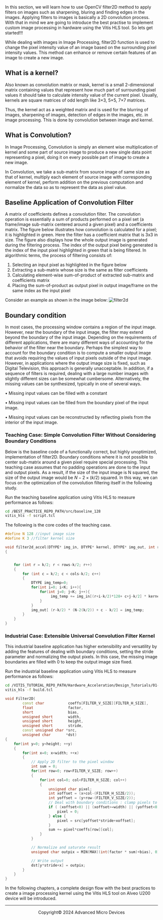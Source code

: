 In this section, we will learn how to use OpenCV filter2D method to apply filters on images such as sharpening, bluring and finding edges in the images. Applying filters to images is basically a 2D convolution process. With that in mind we are going to introduce the best practise to implement custom image processing in hardware using the Vitis HLS tool. So lets get started!!!

While dealing with images in Image Processing, filter2D function is used to change the pixel intensity value of an image based on the surrounding pixel intensity values. This method can enhance or remove certain features of an image to create a new image.

## What is a kernel?

Also known as convolution matrix or mask, kernel is a small 2-dimensional matrix containing values that represent how much part of surrounding pixel values it should take to calculate intensity value of the current pixel. Usually, kernels are square matrices of odd length like 3×3, 5×5, 7×7 matrices.

Thus, the kernel act as a weighted matrix and is used for the blurring of images, sharpening of images, detection of edges in the images, etc. in image processing. This is done by convolution between image and kernel.

## What is Convolution?

In Image Processing, Convolution is simply an element wise multiplication of kernel and some part of source image to produce a new single data point representing a pixel, doing it on every possible part of image to create a new image.

In Convolution, we take a sub-matrix from source image of same size as that of kernel, multiply each element of source image with corresponding element of kernel, perform addition on the previous computation and normalize the data so as to represent the data as pixel value.

## Baseline Application of Convolution Filter

A matrix of coefficients defines a convolution filter. The convolution operation is essentially a sum of products performed on a pixel set (a frame/image sub-matrix centered around a given pixel) and a coefficients matrix. The figure below illustrates how convolution is calculated for a pixel; it is highlighted in green. Here the filter has a coefficient matrix that is 3x3 in size. The figure also displays how the whole output image is generated during the filtering process. The index of the output pixel being generated is the index of the input pixel highlighted in green that is being filtered. In algorithmic terms, the process of filtering consists of:

1. Selecting an input pixel as highlighted in the figure below
2. Extracting a sub-matrix whose size is the same as filter coefficients
3. Calculating element-wise sum-of-product of extracted sub-matrix and coefficients matrix
4. Placing the sum-of-product as output pixel in output image/frame on the same index as the input pixel

Consider an example as shown in the image below:
![filter2d](./image/filter2d.avif)

## Boundary condition

In most cases, the processing window contains a region of the input image. However, near the boundary of the input image, the filter may extend beyond the boundary of the input image. Depending on the requirements of different applications, there are many different ways of accounting for the behavior of the filter near the boundary. Perhaps the simplest way to account for the boundary condition is to compute a smaller output image that avoids requiring the values of input pixels outside of the input image. However, in applications where the output image size is fixed, such as Digital Television, this approach is generally unacceptable. In addition, if a sequence of filters is required, dealing with a large number images with slightly different sizes can be somewhat cumbersome. Alternatively, the missing values can be synthesized, typically in one of several ways.

• Missing input values can be filled with a constant

• Missing input values can be filled from the boundary pixel of the input image.

• Missing input values can be reconstructed by reflecting pixels from the interior of the input image.

### Teaching Case: Simple Convolution Filter Without Considering Boundary Conditions

Below is the baseline code of a functionally correct, but highly unoptimized, implementation of filter2D. Boundary conditions where it is not possible to center sub-matrix around a given pixel require special processing. This teaching case assumes that no padding operations are done to the input and output pixels. As a result, if the size of the input image is N squared, the size of the output image would be $N-2 \times (k/2)$ squared. In this way, we can focus on the optimization of the convolution filtering itself in the following study.

Run the teaching baseline application using Vitis HLS to measure performance as follows:

```bash
cd /BEST_PRACTICE_REPO_PATH/src/baseline_128
vitis_hls -f script.tcl

```

The following is the core codes of the teaching case.

```c++
#define N 128 //input image size
#define K 3 //filter kernel size

void filter2d_accel(DTYPE* img_in, DTYPE* kernel, DTYPE* img_out, int rows, int cols)
{


    for (int r = k/2; r < rows-k/2; r++)
    {
        for (int c = k/2; c < cols-k/2; c++)
        {
        	DTYPE img_temp=0;
    		for(int i=0; i<K; i++){
    			for(int j=0; j<K; j++){
    				 img_temp += img_in[(r+i-k/2)*128+ c+j-k/2] * kernel[i*K+j];
    			}
    		}
    		img_out[ (r-k/2) * (N-2(k/2)) + c - k/2] = img_temp;
        }
    }
}

```

### Industrial Case: Extensible Universal Convolution Filter Kernel

This industrial baseline application has higher extensibility and versatility by adding the features of dealing with boundary conditions, setting the stride parameter and normalizing the output pixels. In this case, the missing image boundaries are filled with 0 to keep the output image size fixed.

Run the industrial baseline application using Vitis HLS to measure performance as follows:

```bash
cd /VITIS_TUTORIAL_REPO_PATH/Hardware_Acceleration/Design_Tutorials/01-convolution-tutorial/hls_build/
vitis_hls -f build.tcl
```

```C++
void Filter2D(
		const char           coeffs[FILTER_V_SIZE][FILTER_H_SIZE],
		float		         factor,
		short                bias,
		unsigned short       width,
		unsigned short       height,
		unsigned short       stride,
		const unsigned char *src,
		unsigned char       *dst)
{
    for(int y=0; y<height; ++y)
    {
        for(int x=0; x<width; ++x)
        {
        	// Apply 2D filter to the pixel window
			int sum = 0;
			for(int row=0; row<FILTER_V_SIZE; row++)
			{
				for(int col=0; col<FILTER_H_SIZE; col++)
				{
					unsigned char pixel;
					int xoffset = (x+col-(FILTER_H_SIZE/2));
					int yoffset = (y+row-(FILTER_V_SIZE/2));
					// Deal with boundary conditions : clamp pixels to 0 when outside of image 
					if ( (xoffset<0) || (xoffset>=width) || (yoffset<0) || (yoffset>=height) ) {
						pixel = 0;
					} else {
						pixel = src[yoffset*stride+xoffset];
					}
					sum += pixel*coeffs[row][col];
				}
			}

        	// Normalize and saturate result
			unsigned char outpix = MIN(MAX((int(factor * sum)+bias), 0), 255);

			// Write output
           	dst[y*stride+x] = outpix;
        }
    }
}
```

In the following chapters, a complete design flow with the best practices to create a image processing kernel using the Vitis HLS tool on Alveo U200 device will be introduced.

---

<p align="center">Copyright© 2024 Advanced Micro Devices</p>
